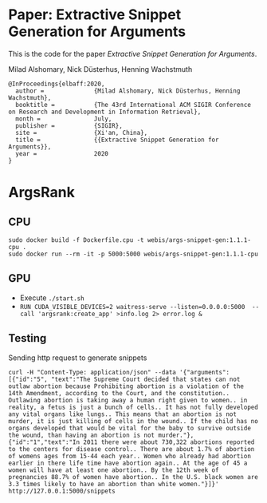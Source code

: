 
# Paper: Extractive Snippet Generation for Arguments

This is the code for the paper *Extractive Snippet Generation for Arguments*.

Milad Alshomary, Nick Düsterhus, Henning Wachstmuth


    @InProceedings{elbaff:2020,
      author =              {Milad Alshomary, Nick Düsterhus, Henning Wachstmuth},
      booktitle =           {The 43rd International ACM SIGIR Conference on Research and Development in Information Retrieval},
      month =               July,
      publisher =           {SIGIR},
      site =                {Xi'an, China},
      title =               {{Extractive Snippet Generation for Arguments}},
      year =                2020
    }

# ArgsRank

## CPU
```
sudo docker build -f Dockerfile.cpu -t webis/args-snippet-gen:1.1.1-cpu .
sudo docker run --rm -it -p 5000:5000 webis/args-snippet-gen:1.1.1-cpu
```


## GPU
  - Execute `./start.sh`
  - `RUN CUDA_VISIBLE_DEVICES=2 waitress-serve --listen=0.0.0.0:5000  --call 'argsrank:create_app' >info.log 2> error.log &`


## Testing
Sending http request to generate snippets
```
curl -H "Content-Type: application/json" --data '{"arguments":[{"id":"5", "text":"The Supreme Court decided that states can not outlaw abortion because Prohibiting abortion is a violation of the 14th Amendment, according to the Court, and the constitution.. Outlawing abortion is taking away a human right given to women.. in reality, a fetus is just a bunch of cells.. It has not fully developed any vital organs like lungs.. This means that an abortion is not murder, it is just killing of cells in the wound.. If the child has no organs developed that would be vital for the baby to survive outside the wound, than having an abortion is not murder."},{"id":"1","text":"In 2011 there were about 730,322 abortions reported to the centers for disease control.. There are about 1.7% of abortion of womens ages from 15-44 each year.. Women who already had abortion earlier in there life time have abortion again.. At the age of 45 a women will have at least one abortion.. By the 12th week of pregnancies 88.7% of women have abortion.. In the U.S. black women are 3.3 times likely to have an abortion than white women."}]}' http://127.0.0.1:5000/snippets
```
